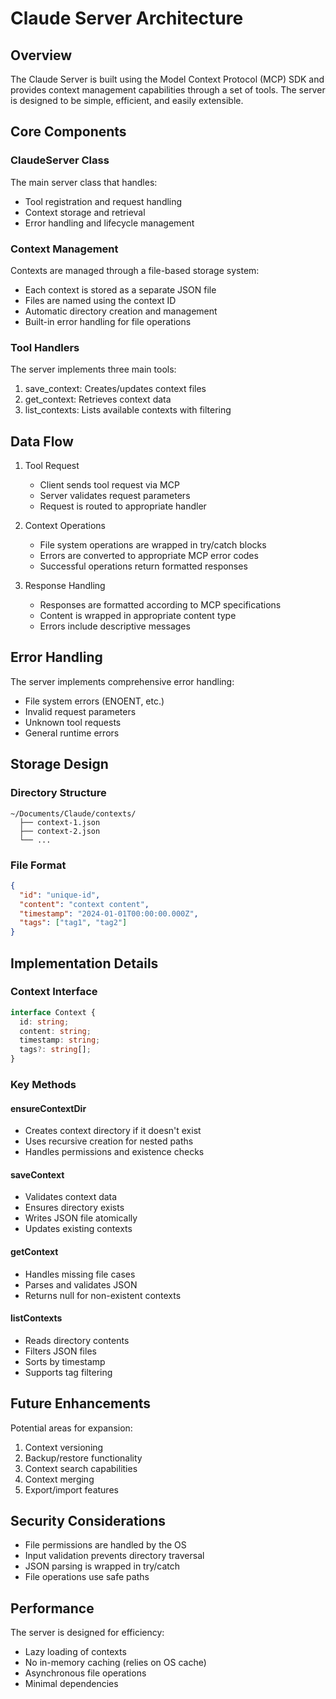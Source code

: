 # Claude Server Architecture

## Overview

The Claude Server is built using the Model Context Protocol (MCP) SDK and provides context management capabilities through a set of tools. The server is designed to be simple, efficient, and easily extensible.

## Core Components

### ClaudeServer Class

The main server class that handles:
- Tool registration and request handling
- Context storage and retrieval
- Error handling and lifecycle management

### Context Management

Contexts are managed through a file-based storage system:
- Each context is stored as a separate JSON file
- Files are named using the context ID
- Automatic directory creation and management
- Built-in error handling for file operations

### Tool Handlers

The server implements three main tools:
1. save_context: Creates/updates context files
2. get_context: Retrieves context data
3. list_contexts: Lists available contexts with filtering

## Data Flow

1. Tool Request
   - Client sends tool request via MCP
   - Server validates request parameters
   - Request is routed to appropriate handler

2. Context Operations
   - File system operations are wrapped in try/catch blocks
   - Errors are converted to appropriate MCP error codes
   - Successful operations return formatted responses

3. Response Handling
   - Responses are formatted according to MCP specifications
   - Content is wrapped in appropriate content type
   - Errors include descriptive messages

## Error Handling

The server implements comprehensive error handling:
- File system errors (ENOENT, etc.)
- Invalid request parameters
- Unknown tool requests
- General runtime errors

## Storage Design

### Directory Structure
```
~/Documents/Claude/contexts/
  ├── context-1.json
  ├── context-2.json
  └── ...
```

### File Format
```json
{
  "id": "unique-id",
  "content": "context content",
  "timestamp": "2024-01-01T00:00:00.000Z",
  "tags": ["tag1", "tag2"]
}
```

## Implementation Details

### Context Interface
```typescript
interface Context {
  id: string;
  content: string;
  timestamp: string;
  tags?: string[];
}
```

### Key Methods

#### ensureContextDir
- Creates context directory if it doesn't exist
- Uses recursive creation for nested paths
- Handles permissions and existence checks

#### saveContext
- Validates context data
- Ensures directory exists
- Writes JSON file atomically
- Updates existing contexts

#### getContext
- Handles missing file cases
- Parses and validates JSON
- Returns null for non-existent contexts

#### listContexts
- Reads directory contents
- Filters JSON files
- Sorts by timestamp
- Supports tag filtering

## Future Enhancements

Potential areas for expansion:
1. Context versioning
2. Backup/restore functionality
3. Context search capabilities
4. Context merging
5. Export/import features

## Security Considerations

- File permissions are handled by the OS
- Input validation prevents directory traversal
- JSON parsing is wrapped in try/catch
- File operations use safe paths

## Performance

The server is designed for efficiency:
- Lazy loading of contexts
- No in-memory caching (relies on OS cache)
- Asynchronous file operations
- Minimal dependencies
